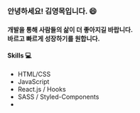 ### 안녕하세요! 김영목입니다. 😄
#### 개발을 통해 사람들의 삶이 더 좋아지길 바랍니다. <br>바르고 빠르게 성장하기를 원합니다.

#### Skills 💻
- HTML/CSS
- JavaScript
- React.js / Hooks
- SASS / Styled-Components
- 

<!--
**mokyoungg/mokyoungg** is a ✨ _special_ ✨ repository because its `README.md` (this file) appears on your GitHub profile.

Here are some ideas to get you started:

- 🔭 I’m currently working on ...
- 🌱 I’m currently learning ...
- 👯 I’m looking to collaborate on ...
- 🤔 I’m looking for help with ...
- 💬 Ask me about ...
- 📫 How to reach me: ...
- 😄 Pronouns: ...
- ⚡ Fun fact: ...
-->
